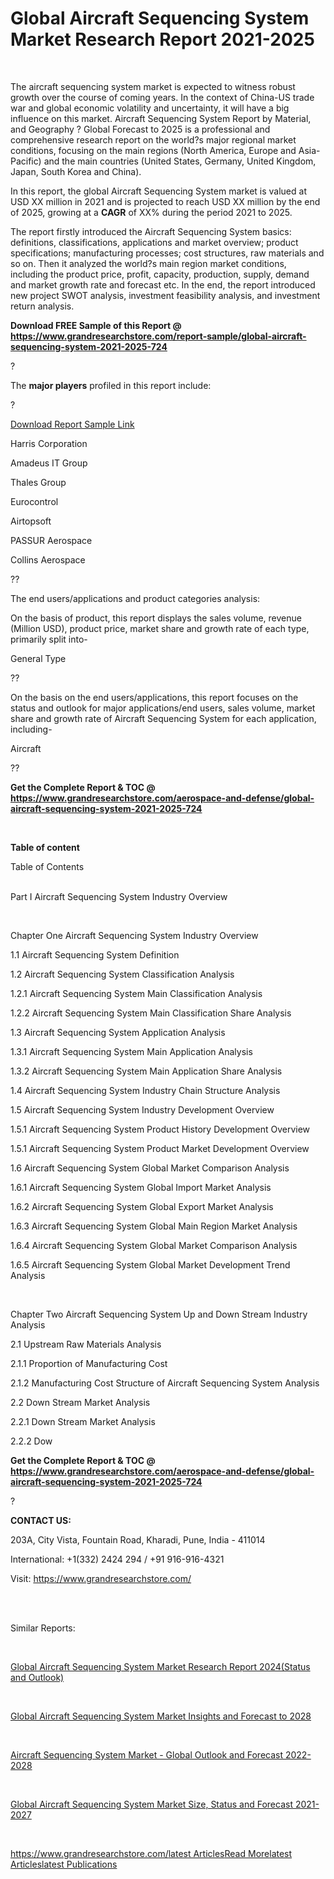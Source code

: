<h1>Global Aircraft Sequencing System Market Research Report 2021-2025</h1><br/><p>The aircraft sequencing system market is expected to witness robust growth over the course of coming years. In the context of China-US trade war and global economic volatility and uncertainty, it will have a big influence on this market. Aircraft Sequencing System Report by Material, and Geography ? Global Forecast to 2025 is a professional and comprehensive research report on the world?s major regional market conditions, focusing on the main regions (North America, Europe and Asia-Pacific) and the main countries (United States, Germany, United Kingdom, Japan, South Korea and China).</p>
 
 
 
 <p>In this report, the global Aircraft Sequencing System market is valued at USD XX million in 2021 and is projected to reach USD XX million by the end of 2025, growing at a <strong>CAGR</strong> of XX% during the period 2021 to 2025.</p>
 
 
 
 <p>The report firstly introduced the Aircraft Sequencing System basics: definitions, classifications, applications and market overview; product specifications; manufacturing processes; cost structures, raw materials and so on. Then it analyzed the world?s main region market conditions, including the product price, profit, capacity, production, supply, demand and market growth rate and forecast etc. In the end, the report introduced new project SWOT analysis, investment feasibility analysis, and investment return analysis.</p>
 
 
 
 <div><b>Download FREE Sample of this Report @ <a href="https://www.grandresearchstore.com/report-sample/global-aircraft-sequencing-system-2021-2025-724">https://www.grandresearchstore.com/report-sample/global-aircraft-sequencing-system-2021-2025-724</a></b></div>
 
 
 
 <p>? </p>
 
 
 
 <p>The <strong>major players</strong> profiled in this report include:</p>
 
 
 
 <p>? </p>
 
 
 
 <p><a href="https://www.grandresearchstore.com/mr-admin/report-sample/global-aircraft-sequencing-system-2021-2025-724">Download Report Sample Link</a></p>
 
 
 
 <p>Harris Corporation</p>
 
 
 
 <p>Amadeus IT Group</p>
 
 
 
 <p>Thales Group</p>
 
 
 
 <p>Eurocontrol</p>
 
 
 
 <p>Airtopsoft</p>
 
 
 
 <p>PASSUR Aerospace</p>
 
 
 
 <p>Collins Aerospace</p>
 
 
 
 <p>??</p>
 
 
 
 <p>The end users/applications and product categories analysis:</p>
 
 
 
 <p>On the basis of product, this report displays the sales volume, revenue (Million USD), product price, market share and growth rate of each type, primarily split into-</p>
 
 
 
 <p>General Type</p>
 
 
 
 <p>??</p>
 
 
 
 <p>On the basis on the end users/applications, this report focuses on the status and outlook for major applications/end users, sales volume, market share and growth rate of Aircraft Sequencing System for each application, including-</p>
 
 
 
 <p>Aircraft</p>
 
 
 
 <p>??</p>
 
 
 
 <div><b>Get the Complete Report & TOC @ <a href="https://www.grandresearchstore.com/aerospace-and-defense/global-aircraft-sequencing-system-2021-2025-724">https://www.grandresearchstore.com/aerospace-and-defense/global-aircraft-sequencing-system-2021-2025-724</a></b></div>
 
 
 
 <p><br />
 
 <b>Table of content</b></p>
 
 
 
 <p>Table of Contents<br />
 
 <br />
 
 Part I Aircraft Sequencing System Industry Overview<br />
 
 <br />
 
 Chapter One Aircraft Sequencing System Industry Overview<br />
 
 1.1 Aircraft Sequencing System Definition<br />
 
 1.2 Aircraft Sequencing System Classification Analysis<br />
 
 1.2.1 Aircraft Sequencing System Main Classification Analysis<br />
 
 1.2.2 Aircraft Sequencing System Main Classification Share Analysis<br />
 
 1.3 Aircraft Sequencing System Application Analysis<br />
 
 1.3.1 Aircraft Sequencing System Main Application Analysis<br />
 
 1.3.2 Aircraft Sequencing System Main Application Share Analysis<br />
 
 1.4 Aircraft Sequencing System Industry Chain Structure Analysis<br />
 
 1.5 Aircraft Sequencing System Industry Development Overview<br />
 
 1.5.1 Aircraft Sequencing System Product History Development Overview<br />
 
 1.5.1 Aircraft Sequencing System Product Market Development Overview<br />
 
 1.6 Aircraft Sequencing System Global Market Comparison Analysis<br />
 
 1.6.1 Aircraft Sequencing System Global Import Market Analysis<br />
 
 1.6.2 Aircraft Sequencing System Global Export Market Analysis<br />
 
 1.6.3 Aircraft Sequencing System Global Main Region Market Analysis<br />
 
 1.6.4 Aircraft Sequencing System Global Market Comparison Analysis<br />
 
 1.6.5 Aircraft Sequencing System Global Market Development Trend Analysis<br />
 
 <br />
 
 Chapter Two Aircraft Sequencing System Up and Down Stream Industry Analysis<br />
 
 2.1 Upstream Raw Materials Analysis<br />
 
 2.1.1 Proportion of Manufacturing Cost<br />
 
 2.1.2 Manufacturing Cost Structure of Aircraft Sequencing System Analysis<br />
 
 2.2 Down Stream Market Analysis<br />
 
 2.2.1 Down Stream Market Analysis<br />
 
 2.2.2 Dow</p>
 
 
 
 <div><b>Get the Complete Report & TOC @ <a href="https://www.grandresearchstore.com/aerospace-and-defense/global-aircraft-sequencing-system-2021-2025-724">https://www.grandresearchstore.com/aerospace-and-defense/global-aircraft-sequencing-system-2021-2025-724</a></b></div>
 
 
 
 <p>? </p>
 
 
 
 <p><b>CONTACT US:</b><br />
 
 203A, City Vista, Fountain Road, Kharadi, Pune, India - 411014<br />
 
 International: +1(332) 2424 294 / +91 916-916-4321<br />
 
 Visit: <a href="https://www.grandresearchstore.com/">https://www.grandresearchstore.com/</a><br />
 
 <br />
 
 <br />
 
 Similar Reports:<br />
 
 <br />
 
 <a href="https://www.grandresearchstore.com/energy-and-natural-resources/global-aircraft-sequencing-system-2024-295">Global Aircraft Sequencing System Market Research Report 2024(Status and Outlook)</a><br />
 
 <br />
 
 <a href="https://www.grandresearchstore.com/ict-and-media/global-aircraft-sequencing-system-2028-363">Global Aircraft Sequencing System Market Insights and Forecast to 2028</a><br />
 
 <br />
 
 <a href="https://www.grandresearchstore.com/ict-and-media/global-aircraft-sequencing-system-2022-2028-584">Aircraft Sequencing System Market - Global Outlook and Forecast 2022-2028</a><br />
 
 <br />
 
 <a href="https://www.grandresearchstore.com/ict-and-media/global-aircraft-sequencing-system-2021-2027-148">Global Aircraft Sequencing System Market Size, Status and Forecast 2021-2027</a><br />
 
 <br />
 
 <a href="https://gyeongbokgung.com">https://www.grandresearchstore.com/</a><a href="https://hallyeomaritime.com">latest Articles</a><a href="https://jingwansa.com">Read More</a><a href="https://nguoiviet.jp/">latest Articles</a><a href="https://www.intelmarketresearch.com/">latest Publications</a></p>